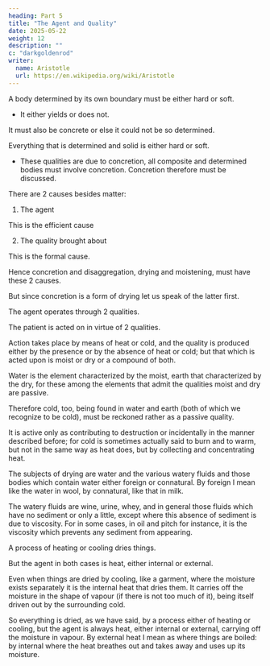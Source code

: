```yaml
---
heading: Part 5
title: "The Agent and Quality"
date: 2025-05-22
weight: 12
description: ""
c: "darkgoldenrod"
writer:
  name: Aristotle 
  url: https://en.wikipedia.org/wiki/Aristotle
---
```




A body determined by its own boundary must be either hard or soft.
- It either yields or does not. 

It must also be concrete or else it could not be so determined. 

Everything that is determined and solid is either hard or soft.
- These qualities are due to concretion, all composite and determined bodies must involve concretion. Concretion therefore must be discussed.

There are 2 causes besides matter:

1. The agent

This is the efficient cause

2. The quality brought about

This is the formal cause. 

Hence concretion and disaggregation, drying and moistening, must have these 2 causes. 

But since concretion is a form of drying let us speak of the latter first. 

The agent operates through 2 qualities.

The patient is acted on in virtue of 2 qualities.

Action takes place by means of heat or cold, and the quality is produced either by the presence or by the absence of heat or cold; but that which is acted upon is moist or dry or a compound of both. 

Water is the element characterized by the moist, earth that characterized by the dry, for these among the elements that admit the qualities moist and dry are passive. 

Therefore cold, too, being found in water and earth (both of which we recognize to be cold), must be reckoned rather as a passive quality. 

It is active only as contributing to destruction or incidentally in the manner described before; for cold is sometimes actually said to burn and to warm, but not in the same way as heat does, but by collecting and concentrating heat.

The subjects of drying are water and the various watery fluids and those bodies which contain water either foreign or connatural. By foreign I mean like the water in wool, by connatural, like that in milk. 

The watery fluids are wine, urine, whey, and in general those fluids which have no sediment or only a little, except where this absence of sediment is due to viscosity. For in some cases, in oil and pitch for instance, it is the viscosity which prevents any sediment from appearing.

A process of heating or cooling dries things.

But the agent in both cases is heat, either internal or external. 

Even when things are dried by cooling, like a garment, where the moisture exists separately it is the internal heat that dries them. It carries off the moisture in the shape of vapour (if there is not too much of it), being itself driven out by the surrounding cold. 

So everything is dried, as we have said, by a process either of heating or cooling, but the agent is always heat, either internal or external, carrying off the moisture in vapour. By external heat I mean as where things are boiled: by internal where the heat breathes out and takes away and uses up its moisture.
